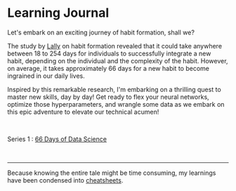 # Learning Journal

Let's embark on an exciting journey of habit formation, shall we?

The study by [Lally](http://onlinelibrary.wiley.com/doi/10.1002/ejsp.674/abstract) on habit formation revealed that it could take anywhere between 18 to 254 days for individuals to successfully integrate a new habit, depending on the individual and the complexity of the habit. However, on average, it takes approximately 66 days for a new habit to become ingrained in our daily lives.

Inspired by this remarkable research, I'm embarking on a thrilling quest to master new skills, day by day! Get ready to flex your neural networks, optimize those hyperparameters, and wrangle some data as we embark on this epic adventure to elevate our technical acumen!

<br/>

Series 1 : [66 Days of Data Science](./66_Days_of_Data_Science/)

<br/>

---

Because knowing the entire tale might be time consuming, my learnings have been condensed into [cheatsheets](./CheatSheet/).
